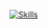 <p align="center">
  <img src="https://count.getloli.com/get/@hxragi?theme=original-new"  alt=""/>
</p>

[![Skills](https://skillicons.dev/icons?i=rust,arch,bash,discord,git,github,obsidian,postgres&perline=7)](https://skillicons.dev)
